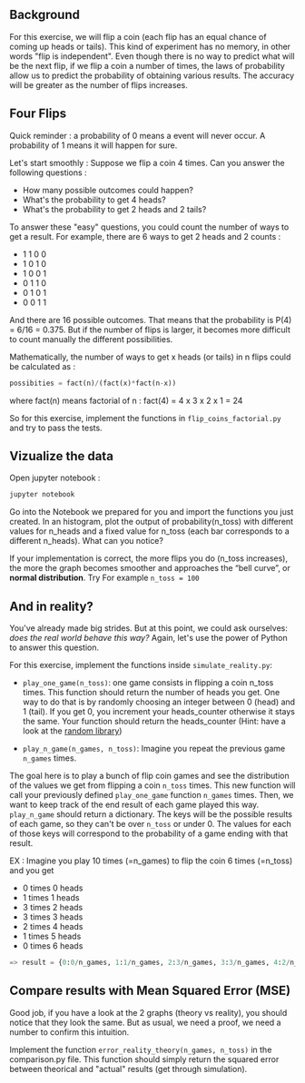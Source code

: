 ## Background

For this exercise, we will flip a coin (each flip has an equal chance of coming up heads or tails). This kind of experiment has no memory, in other words "flip is independent". Even though there is no way to predict what will be the next flip, if we flip a coin a number of times, the laws of probability allow us to predict the probability of obtaining various results. The accuracy will be greater as the number of flips increases.

## Four Flips

Quick reminder : a probability of 0 means a event will never occur. A probability of 1 means it will happen for sure.

Let's start smoothly : Suppose we flip a coin 4 times. Can you answer the following questions :
- How many possible outcomes could happen?
- What's the probability to get 4 heads?
- What's the probability to get 2 heads and 2 tails?

To answer these "easy" questions, you could count the number of ways to get a result. For example, there are 6 ways to get 2 heads and 2 counts :
- 1 1 0 0
- 1 0 1 0
- 1 0 0 1
- 0 1 1 0
- 0 1 0 1
- 0 0 1 1

And there are 16 possible outcomes. That means that the probability is P(4) = 6/16 = 0.375. But if the number of flips is larger, it becomes more difficult to count manually the different possibilities.

Mathematically, the number of ways to get x heads (or tails) in n flips could be calculated as :
```python
possibities = fact(n)/(fact(x)*fact(n-x))
```
where fact(n) means factorial of n :
fact(4) = 4 x 3 x 2 x 1 = 24

So for this exercise, implement the functions in `flip_coins_factorial.py` and try to pass the tests.

## Vizualize the data

Open jupyter notebook :
```python
jupyter notebook
```
Go into the Notebook we prepared for you and import the functions you just created. In an histogram, plot the output of probability(n_toss) with different values for n_heads and a fixed value for n_toss (each bar corresponds to a different n_heads). What can you notice?

If your implementation is correct, the more flips you do (n_toss increases), the more the graph becomes smoother and approaches the “bell curve”, or **normal distribution**. Try For example `n_toss = 100`

## And in reality?

You've already made big strides. But at this point, we could ask ourselves: *does the real world behave this way?*
Again, let's use the power of Python to answer this question.

For this exercise, implement the functions inside `simulate_reality.py`:
- `play_one_game(n_toss)`: one game consists in flipping a coin n_toss times. This function should return the number of heads you get. One way to do that is by randomly choosing an integer between 0 (head) and 1 (tail). If you get 0, you increment your heads_counter otherwise it stays the same. Your function should return the heads_counter (Hint: have a look at the [random library](https://docs.python.org/3/library/random.html))

- `play_n_game(n_games, n_toss)`: Imagine you repeat the previous game `n_games` times.

The goal here is to play a bunch of flip coin games and see the distribution of the values we get from flipping a coin `n_toss` times.
This new function will call your previously defined `play_one_game` function `n_games` times. Then, we want to keep track of the end result of each game played this way.
`play_n_game` should return a dictionary. The keys will be the possible results of each game, so they can't be over `n_toss` or under 0. The values for each of those keys will correspond to the probability of a game ending with that result.

EX : Imagine you play 10 times (=n_games) to flip the coin 6 times (=n_toss) and you get

- 0 times 0 heads
- 1 times 1 heads
- 3 times 2 heads
- 3 times 3 heads
- 2 times 4 heads
- 1 times 5 heads
- 0 times 6 heads


```python
=> result = {0:0/n_games, 1:1/n_games, 2:3/n_games, 3:3/n_games, 4:2/n_games, 5:1/n_games, 6:0/n_games }
```

## Compare results with Mean Squared Error (MSE)

Good job, if you have a look at the 2 graphs (theory vs reality), you should notice that they look the same. But as usual, we need a proof, we need a number to confirm this intuition.

Implement the function `error_reality_theory(n_games, n_toss)` in the comparison.py file. This function should simply return the squared error between theorical and "actual" results (get through simulation).



